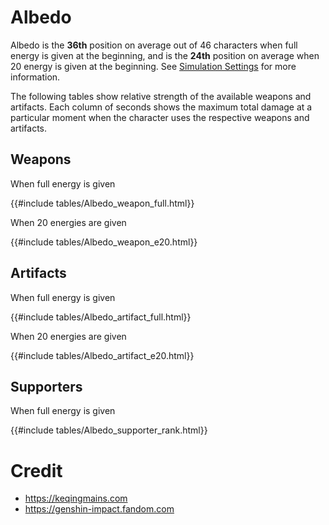 # Albedo

Albedo is the **36th** position on average out of 46
characters when full energy is given at the beginning, and is the
**24th** position on average when 20 energy is given at the
beginning. See [Simulation Settings](./simulation_settings.md) for more
information.

The following tables show relative strength of the available weapons and
artifacts. Each column of seconds shows the maximum total damage at a
particular moment when the character uses the respective weapons and
artifacts.

## Weapons

When full energy is given

{{#include tables/Albedo_weapon_full.html}}

When 20 energies are given

{{#include tables/Albedo_weapon_e20.html}}

## Artifacts

When full energy is given

{{#include tables/Albedo_artifact_full.html}}

When 20 energies are given

{{#include tables/Albedo_artifact_e20.html}}

## Supporters

When full energy is given

{{#include tables/Albedo_supporter_rank.html}}

# Credit

- <https://keqingmains.com>
- <https://genshin-impact.fandom.com>
